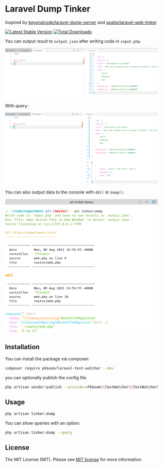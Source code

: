 # Laravel Dump Tinker

Inspired by [beyondcode/laravel-dump-server](https://github.com/beyondcode/laravel-dump-server) and [spatie/laravel-web-tinker](https://github.com/spatie/laravel-web-tinker).

[![Latest Stable Version](https://poser.pugx.org/pkboom/laravel-test-watcher/v/stable)](https://packagist.org/packages/pkboom/laravel-test-watcher)
[![Total Downloads](https://poser.pugx.org/pkboom/laravel-test-watcher/downloads)](https://packagist.org/packages/pkboom/laravel-test-watcher)

You can output result to `output.json` after writing code in `input.php`.

<img src="/images/demo2.png" width="800">

With query:

<img src="/images/demo1.png" width="800">

You can also output data to the console with `dd()` or `dump()`.

<img src="/images/demo3.png" width="800">

## Installation

You can install the package via composer:

```bash
composer require pkboom/laravel-test-watcher --dev
```

you can optionally publish the config file.

```bash
php artisan vendor:publish --provider=Pkboom\\TestWatcher\\TestWatcherServiceProvider
```

## Usage

```bash
php artisan tinker:dump
```

You can show queries with an option:

```bash
php artisan tinker:dump --query
```

## License

The MIT License (MIT). Please see [MIT license](http://opensource.org/licenses/MIT) for more information.
